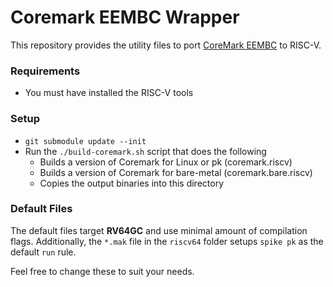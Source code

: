 Coremark EEMBC Wrapper
======================

This repository provides the utility files to port [CoreMark EEMBC](https://www.eembc.org/coremark/) to RISC-V.

### Requirements

  - You must have installed the RISC-V tools

### Setup

  - `git submodule update --init`
  - Run the `./build-coremark.sh` script that does the following
    - Builds a version of Coremark for Linux or pk (coremark.riscv)
    - Builds a version of Coremark for bare-metal (coremark.bare.riscv)
    - Copies the output binaries into this directory

### Default Files

The default files target **RV64GC** and use minimal amount of compilation flags. Additionally, the `*.mak` file in the `riscv64`
folder setups `spike pk` as the default `run` rule.

Feel free to change these to suit your needs.

